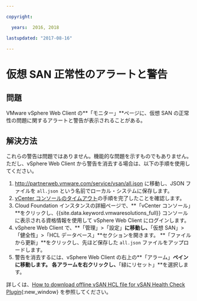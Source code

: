 ```yaml
---

copyright:

  years:  2016, 2018

lastupdated: "2017-08-16"

---
```


# 仮想 SAN 正常性のアラートと警告

## 問題
VMware vSphere Web Client の**「モニター」**ページに、仮想 SAN の正常性の問題に関するアラートと警告が表示されることがある。

## 解決方法
これらの警告は問題ではありません。機能的な問題を示すものでもありません。 ただし、vSphere Web Client から警告を消去する場合は、以下の手順を使用してください。

1. http://partnerweb.vmware.com/service/vsan/all.json に移動し、JSON ファイルを `all.json` という名前でローカル・システムに保存します。
2. [vCenter コンソールのタイムアウト](trbl_timeout_vc_console.html)の手順を完了したことを確認します。
3. Cloud Foundation インスタンスの詳細ページで、**「vCenter コンソール」**をクリックし、{{site.data.keyword.vmwaresolutions_full}} コンソールに表示される資格情報を使用して vSphere Web Client にログインします。
4. vSphere Web Client で、**「管理」>「設定」**に移動し、**「仮想 SAN」>「健全性」>「HCL データベース」**セクションを開きます。 **「ファイルから更新」**をクリックし、先ほど保存した `all.json` ファイルをアップロードします。
5. 警告を消去するには、vSphere Web Client の右上の**「アラーム」**ペインに移動します。 各アラームを右クリックし、**「緑にリセット」**を選択します。

詳しくは、[How to download offline vSAN HCL file for vSAN Health Check Plugin](http://www.virtuallyghetto.com/2015/05/how-to-download-offline-vsan-hcl-file-for-vsan-health-check-plugin.html){:new_window} を参照してください。
